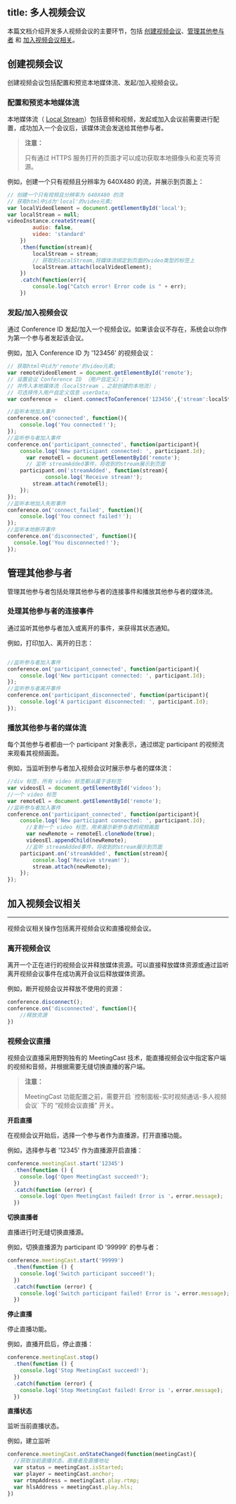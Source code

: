 title: 多人视频会议
---

本篇文档介绍开发多人视频会议的主要环节，包括 [创建视频会议](/video/Web/guide/conference.html#创建视频会议)、[管理其他参与者](/video/Web/guide/conference.html#管理其他参与者) 和 [加入视频会议相关](/video/Web/guide/conference.html#加入视频会议相关)。

## 创建视频会议

创建视频会议包括配置和预览本地媒体流、发起/加入视频会议。

### 配置和预览本地媒体流

本地媒体流（ [Local Stream](/video/Web/guide/core.html#Local-Stream)）包括音频和视频，发起或加入会议前需要进行配置，成功加入一个会议后，该媒体流会发送给其他参与者。

<blockquote class="warning">
  <p><strong>注意：</strong></p>
  只有通过 HTTPS 服务打开的页面才可以成功获取本地摄像头和麦克等资源。
</blockquote>

例如，创建一个只有视频且分辨率为 640X480 的流，并展示到页面上：

```javascript
// 创建一个只有视频且分辨率为 640X480 的流
// 获取html中id为'local'的video元素;
var localVideoElement = document.getElementById('local');
var localStream = null;
videoInstance.createStream({
        audio: false,
        video: 'standard'
    })
    .then(function(stream){
        localStream = stream;
        // 获取到localStream,将媒体流绑定到页面的video类型的标签上
        localStream.attach(localVideoElement);
    })
    .catch(function(err){
        console.log("Catch error! Error code is " + err);
    })
```

### 发起/加入视频会议

通过 Conference ID 发起/加入一个视频会议。如果该会议不存在，系统会以你作为第一个参与者发起该会议。

例如，加入 Conference ID 为 '123456' 的视频会议：

```javascript
// 获取html中id为'remote'的video元素;
var remoteVideoElement = document.getElementById('remote');
// 设置会议 Conference ID （用户自定义）;
// 并传入本地媒体流（localStream ，之前创建的本地流）;
// 可选择传入用户自定义信息 userData;
var conference =  client.connectToConference('123456',{'stream':localStream,'userData':'somethings'});

//监听本地加入事件
conference.on('connected', function(){
    console.log('You connected！');
});
//监听参与者加入事件
conference.on('participant_connected', function(participant){
    console.log('New participant connected: ', participant.Id);
      var remoteEl = document.getElementById('remote');
      // 监听 streamAdded事件，将收到的stream展示到页面
    participant.on('streamAdded', function(stream){
            console.log('Receive stream!');
        stream.attach(remoteEl);
    });
});
//监听本地加入失败事件
conference.on('connect_failed', function(){
    console.log('You connect failed！');
});
//监听本地断开事件
conference.on('disconnected', function(){
  console.log('You disconnected！');
});

```

## 管理其他参与者

管理其他参与者包括处理其他参与者的连接事件和播放其他参与者的媒体流。

### 处理其他参与者的连接事件

通过监听其他参与者加入或离开的事件，来获得其状态通知。

例如，打印加入、离开的日志：

```javascript

//监听参与者加入事件
conference.on('participant_connected', function(participant){
    console.log('New participant connected: ', participant.Id);
});
//监听参与者离开事件
conference.on('participant_disconnected', function(participant){
    console.log('A participant disconnected: ', participant.Id);
});
```

### 播放其他参与者的媒体流

每个其他参与者都由一个 participant 对象表示，通过绑定 participant 的视频流来观看其视频画面。

例如，当监听到参与者加入视频会议时展示参与者的媒体流：

```javascript
//div 标签，所有 video 标签都从属于该标签
var videosEl = document.getElementById('videos');
//一个 video 标签
var remoteEl = document.getElementById('remote');
//监听参与者加入事件
conference.on('participant_connected', function(participant){
    console.log('New participant connected: ', participant.Id);
      //复制一个 video 标签，用来展示新参与者的视频画面
	  var newRemote = remoteEl.cloneNode(true);
	  videosEl.appendChild(newRemote);
      //监听 streamAdded事件，将收到的stream展示到页面
    participant.on('streamAdded', function(stream){
        console.log('Receive stream!');
        stream.attach(newRemote);
    });
});
```

## 加入视频会议相关
---

视频会议相关操作包括离开视频会议和直播视频会议。

### 离开视频会议

离开一个正在进行的视频会议并释放媒体资源。可以直接释放媒体资源或通过监听离开视频会议事件在成功离开会议后释放媒体资源。

例如，断开视频会议并释放不使用的资源：

```javascript
conference.disconnect();
conference.on('disconnected', function(){
    //释放资源
})
```

### 视频会议直播

视频会议直播采用野狗独有的 MeetingCast 技术，能直播视频会议中指定客户端的视频和音频，并根据需要无缝切换直播的客户端。


<blockquote class="warning">
  <p><strong>注意：</strong></p>
  MeetingCast 功能配置之前，需要开启 `控制面板-实时视频通话-多人视频会议` 下的 “视频会议直播” 开关。
</blockquote>

**开启直播**

在视频会议开始后，选择一个参与者作为直播源，打开直播功能。

例如，选择参与者 '12345' 作为直播源开启直播：
```js
conference.meetingCast.start('12345')
  .then(function () {
    console.log('Open MeetingCast succeed!');
  })
  .catch(function (error) {
    console.log('Open MeetingCast failed! Error is '，error.message);
  })
```

**切换直播者**

直播进行时无缝切换直播源。

例如，切换直播源为 participant ID '99999' 的参与者：

```js
conference.meetingCast.start('99999')
  .then(function () {
    console.log('Switch participant succeed!');
  })
  .catch(function (error) {
    console.log('Switch participant failed! Error is '，error.message);
  })
```

**停止直播**

停止直播功能。

例如，直播开启后，停止直播：
```js
conference.meetingCast.stop()
  .then(function () {
    console.log('Stop MeetingCast succeed!');
  })
  .catch(function (error) {
    console.log('Stop MeetingCast failed! Error is '，error.message);
  })
```

**直播状态**

监听当前直播状态。

例如，建立监听

```js
conference.meetingCast.onStateChanged(function(meetingCast){
  //获取当前直播状态，直播者及直播地址
  var status = meetingCast.isStarted;
  var player = meetingCast.anchor;
  var rtmpAddress = meetingCast.play.rtmp;
  var hlsAddress = meetingCast.play.hls;
})
```
